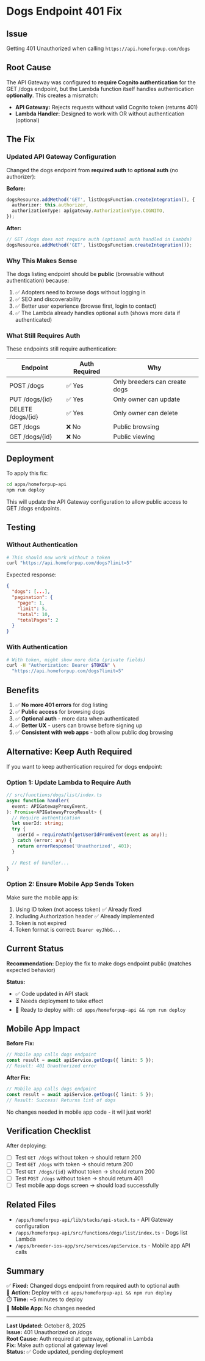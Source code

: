 # Dogs Endpoint 401 Fix

## Issue

Getting 401 Unauthorized when calling `https://api.homeforpup.com/dogs`

## Root Cause

The API Gateway was configured to **require Cognito authentication** for the GET /dogs endpoint, but the Lambda function itself handles authentication **optionally**. This creates a mismatch:

- **API Gateway:** Rejects requests without valid Cognito token (returns 401)
- **Lambda Handler:** Designed to work with OR without authentication (optional)

## The Fix

### Updated API Gateway Configuration

Changed the dogs endpoint from **required auth** to **optional auth** (no authorizer):

**Before:**

```typescript
dogsResource.addMethod('GET', listDogsFunction.createIntegration(), {
  authorizer: this.authorizer,
  authorizationType: apigateway.AuthorizationType.COGNITO,
});
```

**After:**

```typescript
// GET /dogs does not require auth (optional auth handled in Lambda)
dogsResource.addMethod('GET', listDogsFunction.createIntegration());
```

### Why This Makes Sense

The dogs listing endpoint should be **public** (browsable without authentication) because:

1. ✅ Adopters need to browse dogs without logging in
2. ✅ SEO and discoverability
3. ✅ Better user experience (browse first, login to contact)
4. ✅ The Lambda already handles optional auth (shows more data if authenticated)

### What Still Requires Auth

These endpoints still require authentication:

| Endpoint          | Auth Required | Why                           |
| ----------------- | ------------- | ----------------------------- |
| POST /dogs        | ✅ Yes        | Only breeders can create dogs |
| PUT /dogs/{id}    | ✅ Yes        | Only owner can update         |
| DELETE /dogs/{id} | ✅ Yes        | Only owner can delete         |
| GET /dogs         | ❌ No         | Public browsing               |
| GET /dogs/{id}    | ❌ No         | Public viewing                |

## Deployment

To apply this fix:

```bash
cd apps/homeforpup-api
npm run deploy
```

This will update the API Gateway configuration to allow public access to GET /dogs endpoints.

## Testing

### Without Authentication

```bash
# This should now work without a token
curl "https://api.homeforpup.com/dogs?limit=5"
```

Expected response:

```json
{
  "dogs": [...],
  "pagination": {
    "page": 1,
    "limit": 5,
    "total": 10,
    "totalPages": 2
  }
}
```

### With Authentication

```bash
# With token, might show more data (private fields)
curl -H "Authorization: Bearer $TOKEN" \
  "https://api.homeforpup.com/dogs?limit=5"
```

## Benefits

1. ✅ **No more 401 errors** for dog listing
2. ✅ **Public access** for browsing dogs
3. ✅ **Optional auth** - more data when authenticated
4. ✅ **Better UX** - users can browse before signing up
5. ✅ **Consistent with web apps** - both allow public dog browsing

## Alternative: Keep Auth Required

If you want to keep authentication required for dogs endpoint:

### Option 1: Update Lambda to Require Auth

```typescript
// src/functions/dogs/list/index.ts
async function handler(
  event: APIGatewayProxyEvent,
): Promise<APIGatewayProxyResult> {
  // Require authentication
  let userId: string;
  try {
    userId = requireAuth(getUserIdFromEvent(event as any));
  } catch (error: any) {
    return errorResponse('Unauthorized', 401);
  }

  // Rest of handler...
}
```

### Option 2: Ensure Mobile App Sends Token

Make sure the mobile app is:

1. Using ID token (not access token) ✅ Already fixed
2. Including Authorization header ✅ Already implemented
3. Token is not expired
4. Token format is correct: `Bearer eyJhbG...`

## Current Status

**Recommendation:** Deploy the fix to make dogs endpoint public (matches expected behavior)

**Status:**

- ✅ Code updated in API stack
- ⏳ Needs deployment to take effect
- 🚀 Ready to deploy with: `cd apps/homeforpup-api && npm run deploy`

## Mobile App Impact

**Before Fix:**

```typescript
// Mobile app calls dogs endpoint
const result = await apiService.getDogs({ limit: 5 });
// Result: 401 Unauthorized error
```

**After Fix:**

```typescript
// Mobile app calls dogs endpoint
const result = await apiService.getDogs({ limit: 5 });
// Result: Success! Returns list of dogs
```

No changes needed in mobile app code - it will just work!

## Verification Checklist

After deploying:

- [ ] Test `GET /dogs` without token → should return 200
- [ ] Test `GET /dogs` with token → should return 200
- [ ] Test `GET /dogs/{id}` without token → should return 200
- [ ] Test `POST /dogs` without token → should return 401
- [ ] Test mobile app dogs screen → should load successfully

## Related Files

- `/apps/homeforpup-api/lib/stacks/api-stack.ts` - API Gateway configuration
- `/apps/homeforpup-api/src/functions/dogs/list/index.ts` - Dogs list Lambda
- `/apps/breeder-ios-app/src/services/apiService.ts` - Mobile app API calls

## Summary

✅ **Fixed:** Changed dogs endpoint from required auth to optional auth  
🚀 **Action:** Deploy with `cd apps/homeforpup-api && npm run deploy`  
⏱️ **Time:** ~5 minutes to deploy  
📱 **Mobile App:** No changes needed

---

**Last Updated:** October 8, 2025  
**Issue:** 401 Unauthorized on /dogs  
**Root Cause:** Auth required at gateway, optional in Lambda  
**Fix:** Make auth optional at gateway level  
**Status:** ✅ Code updated, pending deployment
